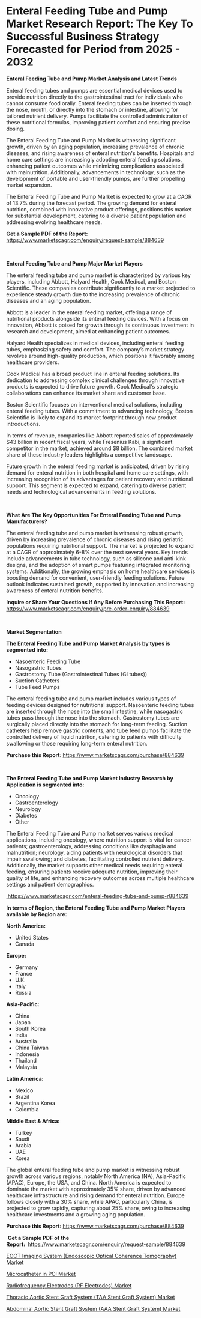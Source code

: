 <p><h1>Enteral Feeding Tube and Pump Market Research Report: The Key To Successful Business Strategy Forecasted for Period from 2025 - 2032</h1></p><p><strong>Enteral Feeding Tube and Pump Market Analysis and Latest Trends</strong></p>
<p><p>Enteral feeding tubes and pumps are essential medical devices used to provide nutrition directly to the gastrointestinal tract for individuals who cannot consume food orally. Enteral feeding tubes can be inserted through the nose, mouth, or directly into the stomach or intestine, allowing for tailored nutrient delivery. Pumps facilitate the controlled administration of these nutritional formulas, improving patient comfort and ensuring precise dosing.</p><p>The Enteral Feeding Tube and Pump Market is witnessing significant growth, driven by an aging population, increasing prevalence of chronic diseases, and rising awareness of enteral nutrition's benefits. Hospitals and home care settings are increasingly adopting enteral feeding solutions, enhancing patient outcomes while minimizing complications associated with malnutrition. Additionally, advancements in technology, such as the development of portable and user-friendly pumps, are further propelling market expansion.</p><p>The Enteral Feeding Tube and Pump Market is expected to grow at a CAGR of 13.7% during the forecast period. The growing demand for enteral nutrition, combined with innovative product offerings, positions this market for substantial development, catering to a diverse patient population and addressing evolving healthcare needs.</p></p>
<p><strong>Get a Sample PDF of the Report:&nbsp;</strong> <a href="https://www.marketscagr.com/enquiry/request-sample/884639?utm_campaign=1097&utm_medium=2&utm_source=Github&utm_content=ia&utm_term=04032025&utm_id=enteral-feeding-tube-and-pump">https://www.marketscagr.com/enquiry/request-sample/884639</a></p>
<p>&nbsp;</p>
<p><strong>Enteral Feeding Tube and Pump Major Market Players</strong></p>
<p><p>The enteral feeding tube and pump market is characterized by various key players, including Abbott, Halyard Health, Cook Medical, and Boston Scientific. These companies contribute significantly to a market projected to experience steady growth due to the increasing prevalence of chronic diseases and an aging population.</p><p>Abbott is a leader in the enteral feeding market, offering a range of nutritional products alongside its enteral feeding devices. With a focus on innovation, Abbott is poised for growth through its continuous investment in research and development, aimed at enhancing patient outcomes.</p><p>Halyard Health specializes in medical devices, including enteral feeding tubes, emphasizing safety and comfort. The company’s market strategy revolves around high-quality production, which positions it favorably among healthcare providers.</p><p>Cook Medical has a broad product line in enteral feeding solutions. Its dedication to addressing complex clinical challenges through innovative products is expected to drive future growth. Cook Medical's strategic collaborations can enhance its market share and customer base.</p><p>Boston Scientific focuses on interventional medical solutions, including enteral feeding tubes. With a commitment to advancing technology, Boston Scientific is likely to expand its market footprint through new product introductions.</p><p>In terms of revenue, companies like Abbott reported sales of approximately $43 billion in recent fiscal years, while Fresenius Kabi, a significant competitor in the market, achieved around $8 billion. The combined market share of these industry leaders highlights a competitive landscape.</p><p>Future growth in the enteral feeding market is anticipated, driven by rising demand for enteral nutrition in both hospital and home care settings, with increasing recognition of its advantages for patient recovery and nutritional support. This segment is expected to expand, catering to diverse patient needs and technological advancements in feeding solutions.</p></p>
<p>&nbsp;</p>
<p><strong>What Are The Key Opportunities For Enteral Feeding Tube and Pump Manufacturers?</strong></p>
<p><p>The enteral feeding tube and pump market is witnessing robust growth, driven by increasing prevalence of chronic diseases and rising geriatric populations requiring nutritional support. The market is projected to expand at a CAGR of approximately 6-8% over the next several years. Key trends include advancements in tube technology, such as silicone and anti-kink designs, and the adoption of smart pumps featuring integrated monitoring systems. Additionally, the growing emphasis on home healthcare services is boosting demand for convenient, user-friendly feeding solutions. Future outlook indicates sustained growth, supported by innovation and increasing awareness of enteral nutrition benefits.</p></p>
<p><strong>Inquire or Share Your Questions If Any Before Purchasing This Report:</strong> <a href="https://www.marketscagr.com/enquiry/pre-order-enquiry/884639?utm_campaign=1097&utm_medium=2&utm_source=Github&utm_content=ia&utm_term=04032025&utm_id=enteral-feeding-tube-and-pump">https://www.marketscagr.com/enquiry/pre-order-enquiry/884639</a></p>
<p>&nbsp;</p>
<p><strong>Market Segmentation</strong></p>
<p><strong>The Enteral Feeding Tube and Pump Market Analysis by types is segmented into:</strong></p>
<p><ul><li>Nasoenteric Feeding Tube</li><li>Nasogastric Tubes</li><li>Gastrostomy Tube (Gastrointestinal Tubes (GI tubes))</li><li>Suction Catheters</li><li>Tube Feed Pumps</li></ul></p>
<p><p>The enteral feeding tube and pump market includes various types of feeding devices designed for nutritional support. Nasoenteric feeding tubes are inserted through the nose into the small intestine, while nasogastric tubes pass through the nose into the stomach. Gastrostomy tubes are surgically placed directly into the stomach for long-term feeding. Suction catheters help remove gastric contents, and tube feed pumps facilitate the controlled delivery of liquid nutrition, catering to patients with difficulty swallowing or those requiring long-term enteral nutrition.</p></p>
<p><strong>Purchase this Report:&nbsp;</strong><a href="https://www.marketscagr.com/purchase/884639?utm_campaign=1097&utm_medium=2&utm_source=Github&utm_content=ia&utm_term=04032025&utm_id=enteral-feeding-tube-and-pump">https://www.marketscagr.com/purchase/884639</a></p>
<p>&nbsp;</p>
<p><strong>The Enteral Feeding Tube and Pump Market Industry Research by Application is segmented into:</strong></p>
<p><ul><li>Oncology</li><li>Gastroenterology</li><li>Neurology</li><li>Diabetes</li><li>Other</li></ul></p>
<p><p>The Enteral Feeding Tube and Pump market serves various medical applications, including oncology, where nutrition support is vital for cancer patients; gastroenterology, addressing conditions like dysphagia and malnutrition; neurology, aiding patients with neurological disorders that impair swallowing; and diabetes, facilitating controlled nutrient delivery. Additionally, the market supports other medical needs requiring enteral feeding, ensuring patients receive adequate nutrition, improving their quality of life, and enhancing recovery outcomes across multiple healthcare settings and patient demographics.</p></p>
<p><a href="https://www.marketscagr.com/enteral-feeding-tube-and-pump-r884639?utm_campaign=1097&utm_medium=2&utm_source=Github&utm_content=ia&utm_term=04032025&utm_id=enteral-feeding-tube-and-pump">&nbsp;https://www.marketscagr.com/enteral-feeding-tube-and-pump-r884639</a></p>
<p><strong>In terms of Region, the Enteral Feeding Tube and Pump Market Players available by Region are:</strong></p>
<p>
    <p> <strong> North America: </strong>
        <ul>
            <li>United States</li>
            <li>Canada</li>
        </ul>
        </p> 
    <p> <strong> Europe: </strong>
        <ul>
            <li>Germany</li>
            <li>France</li>
            <li>U.K.</li>
            <li>Italy</li>
            <li>Russia</li>
        </ul>
        </p> 
    <p> <strong> Asia-Pacific: </strong>
        <ul>
            <li>China</li>
            <li>Japan</li>
            <li>South Korea</li>
            <li>India</li>
            <li>Australia</li>
            <li>China Taiwan</li>
            <li>Indonesia</li>
            <li>Thailand</li>
            <li>Malaysia</li>
        </ul>
        </p> 
    <p> <strong> Latin America: </strong>
        <ul>
            <li>Mexico</li>
            <li>Brazil</li>
            <li>Argentina Korea</li>
            <li>Colombia</li>
        </ul>
        </p> 
    <p> <strong> Middle East & Africa: </strong>
        <ul>
            <li>Turkey</li>
            <li>Saudi</li>
            <li>Arabia</li>
            <li>UAE</li>
            <li>Korea</li>
        </ul>
    </p>
    </p>
<p><p>The global enteral feeding tube and pump market is witnessing robust growth across various regions, notably North America (NA), Asia-Pacific (APAC), Europe, the USA, and China. North America is expected to dominate the market with approximately 35% share, driven by advanced healthcare infrastructure and rising demand for enteral nutrition. Europe follows closely with a 30% share, while APAC, particularly China, is projected to grow rapidly, capturing about 25% share, owing to increasing healthcare investments and a growing aging population.</p></p>
<p><strong>Purchase this Report: </strong><a href="https://www.marketscagr.com/purchase/884639?utm_campaign=1097&utm_medium=2&utm_source=Github&utm_content=ia&utm_term=04032025&utm_id=enteral-feeding-tube-and-pump">https://www.marketscagr.com/purchase/884639</a></p>
<p>&nbsp;<strong>Get a Sample PDF of the Report:&nbsp;&nbsp;</strong><a href="https://www.marketscagr.com/enquiry/request-sample/884639?utm_campaign=1097&utm_medium=2&utm_source=Github&utm_content=ia&utm_term=04032025&utm_id=enteral-feeding-tube-and-pump">https://www.marketscagr.com/enquiry/request-sample/884639</a></p>
<p><strong></strong></p>
<p><p><a href="https://github.com/arifasabeygb/Market-Research-Report-List-1/blob/main/eoct-imaging-system-endoscopic-optical-coherence-tomography-market.md?utm_campaign=1097&utm_medium=2&utm_source=Github&utm_content=ia&utm_term=04032025&utm_id=enteral-feeding-tube-and-pump">EOCT Imaging System (Endoscopic Optical Coherence Tomography) Market</a></p><p><a href="https://github.com/kishtohalsn/Market-Research-Report-List-1/blob/main/microcatheter-in-pci-market.md?utm_campaign=1097&utm_medium=2&utm_source=Github&utm_content=ia&utm_term=04032025&utm_id=enteral-feeding-tube-and-pump">Microcatheter in PCI Market</a></p><p><a href="https://github.com/castoriffic/Market-Research-Report-List-5/blob/main/radiofrequency-electrodes-rf-electrodes-market.md?utm_campaign=1097&utm_medium=2&utm_source=Github&utm_content=ia&utm_term=04032025&utm_id=enteral-feeding-tube-and-pump">Radiofrequency Electrodes (RF Electrodes) Market</a></p><p><a href="https://github.com/theyasnare5w/Market-Research-Report-List-1/blob/main/thoracic-aortic-stent-graft-system-taa-stent-graft-system-market.md?utm_campaign=1097&utm_medium=2&utm_source=Github&utm_content=ia&utm_term=04032025&utm_id=enteral-feeding-tube-and-pump">Thoracic Aortic Stent Graft System (TAA Stent Graft System) Market</a></p><p><a href="https://github.com/kaidaloeckf7/Market-Research-Report-List-1/blob/main/abdominal-aortic-stent-graft-system-aaa-stent-graft-system-market.md?utm_campaign=1097&utm_medium=2&utm_source=Github&utm_content=ia&utm_term=04032025&utm_id=enteral-feeding-tube-and-pump">Abdominal Aortic Stent Graft System (AAA Stent Graft System) Market</a></p></p>